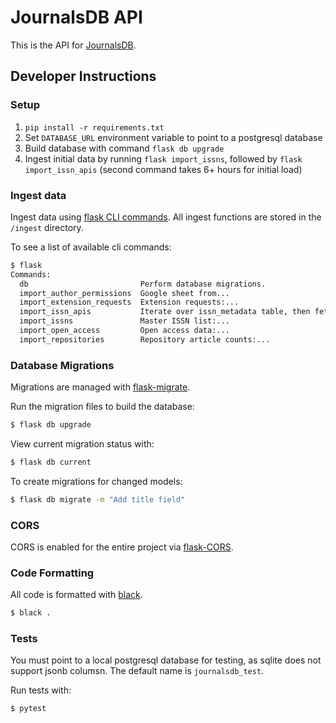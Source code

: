 # JournalsDB API

This is the API for [JournalsDB](http://journalsdb.org/).

## Developer Instructions

### Setup

1. `pip install -r requirements.txt`
2. Set `DATABASE_URL` environment variable to point to a postgresql database
3. Build database with command `flask db upgrade`
4. Ingest initial data by running `flask import_issns`, followed by `flask import_issn_apis` (second command takes 6+ hours for initial load)

### Ingest data

Ingest data using [flask CLI commands](https://flask.palletsprojects.com/en/1.1.x/cli/#custom-commands). All ingest functions are stored in the `/ingest` directory.

To see a list of available cli commands:

```bash
$ flask
Commands:
  db                         Perform database migrations.
  import_author_permissions  Google sheet from...
  import_extension_requests  Extension requests:...
  import_issn_apis           Iterate over issn_metadata table, then fetch...
  import_issns               Master ISSN list:...
  import_open_access         Open access data:...
  import_repositories        Repository article counts:...
```

### Database Migrations

Migrations are managed with [flask-migrate](https://flask-migrate.readthedocs.io/en/latest/).

Run the migration files to build the database:

```bash
$ flask db upgrade
```

View current migration status with:

```bash
$ flask db current
```

To create migrations for changed models:

```bash
$ flask db migrate -m "Add title field"
```

### CORS

CORS is enabled for the entire project via [flask-CORS](https://flask-cors.readthedocs.io/en/latest/).

### Code Formatting

All code is formatted with [black](https://github.com/psf/black).

```bash
$ black .
```

### Tests

You must point to a local postgresql database for testing, as sqlite does not support jsonb columsn. 
The default name is `journalsdb_test`.

Run tests with:

```bash
$ pytest
```